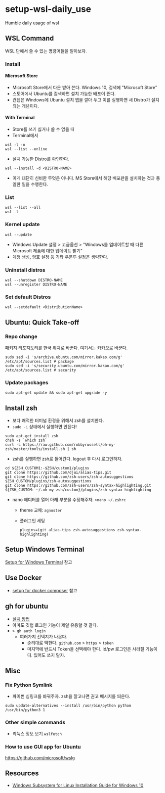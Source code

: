 # setup-wsl-daily_use
Humble daily usage of wsl

## WSL Command 

WSL 단에서 쓸 수 있는 명령어들을 알아보자. 

### Install 

#### Microsoft Store

- Microsoft Store에서 다운 받아 쓴다. Windows 10, 검색에 "Microsoft Store"
- 스토어에서 Ubuntu를 검색하면 설치 가능한 배포이 뜬다. 
- 컨셉은 Windows에 Ubuntu 설치 앱을 깔아 두고 이를 실행하면 새 Distro가 설치되는 개념이다. 

#### With Terminal 

- Store를 쓰기 싫거나 쓸 수 없을 때 
- Terminal에서  

```shell
wsl -l -o
wsl --list --online
```

- 설치 가능한 Distro를 확인한다. 

```shell
wsl --install -d <DISTRO-NAME> 
```

- 이게 대단히 신비한 무엇은 아니다. MS Store에서 해당 배포판을 설치하는 것과 동일한 일을 수행한다. 

### List 

```shell
wsl --list --all 
wsl -l 
```

### Kernel update 

```shell 
wsl --update
```

- Windows Update 설정 > 고급옵션 > "Windows를 업데이트할 때 다른 Microsoft 제품에 대한 업데이트 받기" 
- 계정 생성, 암호 설정 등 기타 우분투 설정은 생략한다. 

### Uninstall distros 

```shell
wsl --shutdown DISTRO-NAME
wsl --unregister DISTRO-NAME
```

### Set default Distros 

```shell
wsl --setdefault <DistributionName>
```

## Ubuntu: Quick Take-off 

### Repo change 

패키지 리포지토리를 한국 위치로 바꾼다. 여기서는 카카오로 바꾼다. 

```shell
sudo sed -i 's/archive.ubuntu.com/mirror.kakao.com/g' /etc/apt/sources.list # package
sudo sed -i 's/security.ubuntu.com/mirror.kakao.com/g' /etc/apt/sources.list # security 
```

### Update packages 

```shell
sudo apt-get update && sudo apt-get upgrade -y
```


## Install zsh 

- 보다 쾌적한 터미널 환경을 위해서 zsh를 설치한다. 
- `sudo -i` 상태에서 실행하면 안된다! 

```shell
sudo apt-get install zsh
chsh -s `which zsh`
curl -L https://raw.github.com/robbyrussell/oh-my-zsh/master/tools/install.sh | sh
```

- zsh를 실행하면 zsh로 들어간다. logout 후 다시 로그인하자.  

```shell
cd ${ZSH_CUSTOM1:-$ZSH/custom}/plugins
git clone https://github.com/djui/alias-tips.git 
git clone https://github.com/zsh-users/zsh-autosuggestions $ZSH_CUSTOM/plugins/zsh-autosuggestions 
git clone https://github.com/zsh-users/zsh-syntax-highlighting.git ${ZSH_CUSTOM:-~/.oh-my-zsh/custom}/plugins/zsh-syntax-highlighting
```

- nano 에디터를 열어 아래 부분을 수정해주자. `>nano ~/.zshrc`
  - theme 교체: `agnoster`
  - 플러그인 세팅 

    ```shell
    plugins=(git alias-tips zsh-autosuggestions zsh-syntax-highlighting)
    ```

## Setup Windows Terminal 

[Setup for Windows Terminal](https://github.com/anarinsk/setup-windows_terminal/blob/main/README.md) 참고 

## Use Docker 

- [setup for docker composer](https://github.com/anarinsk/setup-docker_compose) 참고 

## gh for ubuntu 

- [설치 방법](https://github.com/cli/cli/blob/trunk/docs/install_linux.md)
- 아마도 깃헙 로그인 기능이 제일 유용할 것 같다. 
- `> gh auth login`
  - 여러가지 선택지가 나온다. 
    - 순리대로 택한다. `github.com` > `https` > `token`
    - 마지막에 반드시 Token을 선택해야 한다. id/pw 로그인은 사라질 기능이다. 있어도 쓰지 말자.

## Misc

### Fix Python Symlink 

- 파이썬 심링크를 바꿔주자. zsh을 깔고나면 권고 메시지를 띄운다. 

```shell
sudo update-alternatives --install /usr/bin/python python /usr/bin/python3 1
```

### Other simple commands 

- 리눅스 정보 보기 `wslfetch`

### How to use GUI app for Ubuntu 

https://github.com/microsoft/wslg

## Resources 

- [Windows Subsystem for Linux Installation Guide for Windows 10](https://docs.microsoft.com/en-us/windows/wsl/install-win10)
